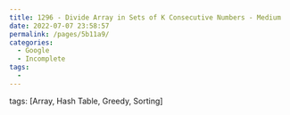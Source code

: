 ```yaml
---
title: 1296 - Divide Array in Sets of K Consecutive Numbers - Medium
date: 2022-07-07 23:58:57
permalink: /pages/5b11a9/
categories:
  - Google
  - Incomplete
tags:
  - 
---
```

tags: [Array, Hash Table, Greedy, Sorting]